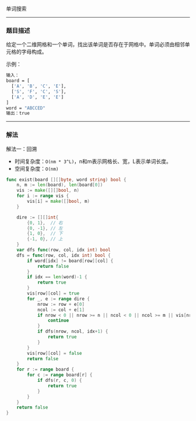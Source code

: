 单词搜索

----

### 题目描述

给定一个二维网格和一个单词，找出该单词是否存在于网格中。单词必须由相邻单元格的字母构成。

示例：

```bash
输入：
board = [
  ['A', 'B', 'C', 'E'],
  ['S', 'F', 'C', 'S'],
  ['A', 'D', 'E', 'E']
]
word = "ABCCED"
输出：true
```

----

### 解法

解法一：回溯

- 时间复杂度：`O(nm * 3^L)`，n和m表示网格长、宽，L表示单词长度。
- 空间复杂度：`O(nm)`

```go
func exist(board [][]byte, word string) bool {
    n, m := len(board), len(board[0])
	vis := make([][]bool, n)
    for i := range vis {
        vis[i] = make([]bool, m)
    }

	dire := [][]int{
		{0, 1},  // 右
		{0, -1}, // 左
		{1, 0},  // 下
		{-1, 0}, // 上
	}
	var dfs func(row, col, idx int) bool
	dfs = func(row, col, idx int) bool {
		if word[idx] != board[row][col] {
			return false
		}
		if idx == len(word)-1 {
			return true
		}
		vis[row][col] = true
		for _, e := range dire {
			nrow := row + e[0]
			ncol := col + e[1]
			if nrow < 0 || nrow >= n || ncol < 0 || ncol >= m || vis[nrow][ncol] {
				continue
			}
			if dfs(nrow, ncol, idx+1) {
				return true
			}
		}
		vis[row][col] = false
		return false
	}
	for r := range board {
		for c := range board[r] {
			if dfs(r, c, 0) {
				return true
			}
		}
	}
	return false
}
```

